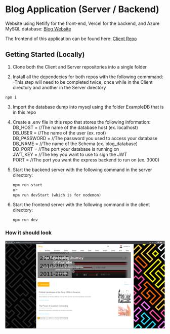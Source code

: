 # Blog Application (Server / Backend)

Website using Netlify for the front-end, Vercel for the backend, and Azure MySQL database: [Blog Website](https://johnnymparra-blog.netlify.app/)

The frontend of this application can be found here: [Client Repo](https://github.com/JohnnyParra/BVTCA-Final-Project-Client)

## Getting Started (Locally)
1. Clone both the Client and Server repositories into a single folder

2. Install all the dependecies for both repos with the following commmand: <br>
     -This step will need to be completed twice, once while in the Client directory and another in the Server directory
```
npm i
```

3. Import the database dump into mysql using the folder ExampleDB that is in this repo

4. Create a .env file in this repo that stores the following information:  <br>
DB_HOST      = //The name of the database host (ex. localhost)  
DB_USER      = //The name of the user (ex. root)  
DB_PASSWORD  = //The password you used to access your database  
DB_NAME      = //The name of the Schema (ex. blog_database)  
DB_PORT      = //The port your database is running on  
JWT_KEY      = //The key you want to use to sign the JWT  
PORT         = //The port you want the express backend to run on (ex. 3000)  

5. Start the backend server with the following command in the server directory:
   ```
   npm run start
   or
   npm run devStart (which is for nodemon)
   ```

6. Start the frontend server with the following command in the client directory:
   ```
   npm run dev
   ```

### How it should look
![website screenshot](/public/Blog_screenshot.png)
